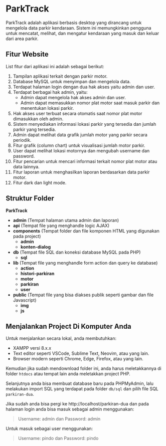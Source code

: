 # ParkTrack

ParkTrack adalah aplikasi berbasis desktop yang dirancang untuk mengelola data parkir kendaraan. Sistem ini memungkinkan pengguna untuk mencatat, melihat, dan mengatur kendaraan yang masuk dan keluar dari area parkir.

## Fitur Website
List fitur dari aplikasi ini adalah sebagai berikut: 
1.  Tampilan aplikasi terkait dengan parkir motor.
2.  Database MySQL untuk menyimpan dan mengelola data.
3.  Terdapat halaman login dengan dua hak akses yaitu admin dan user.
4.  Terdapat berbagai hak admin, yaitu:
	-	Admin dapat mengelola hak akses admin dan user.
	-	Admin dapat memasukkan nomor plat motor saat masuk parkir dan menentukan lokasi parkir.
3.  Hak akses user terbuat secara otomatis saat nomor plat motor dimasukkan oleh admin.
4.  Sistem menyediakan informasi lokasi parkir yang tersedia dan jumlah parkir yang tersedia.
5.  Admin dapat melihat data grafik jumlah motor yang parkir secara periodik.
5.  Fitur grafik (column chart) untuk visualisasi jumlah motor parkir.
6.  User dapat melihat lokasi motornya dan mengubah username dan password.
7.  Fitur pencarian untuk mencari informasi terkait nomor plat motor atau data lainnya.
8.  Fitur laporan untuk menghasilkan laporan berdasarkan data parkir motor.
9.  Fitur dark dan light mode.

## Struktur Folder

**ParkTrack**
-   **admin** (Tempat halaman utama admin dan laporan)
-   **api** (Tempat file yang menghandle logic AJAX)
-   **components** (Tempat folder dan file komponen HTML yang digunakan pada project)
	-   **admin**
	-   **konten-dialog**
-   **db** (Tempat file SQL dan koneksi database MySQL pada PHP)
	-   **sql**
-   **lib** (Tempat file yang menghandle form action dan query ke database)
	-   **action**
	-   **histori-parkiran**
	-   **motor**
	-   **parkiran**
	-   **user**
-   **public** (Tempat file yang bisa diakses publik seperti gambar dan file Javascript)
	-   **img**
	-   **js**

## Menjalankan Project Di Komputer Anda
Untuk menjalankan secara lokal, anda membutuhkan:
- XAMPP versi 8.x.x
- Text editor seperti VSCode, Sublime Text, Neovim, atau yang lain.
- Browser modern seperti Chrome, Edge, Firefox, atau yang lain. 

Kemudian jika sudah mendownload folder ini, anda harus meletakkannya di folder `htdocs` atau tempat lain anda meletakkan project PHP.

Selanjutnya anda bisa membuat database baru pada PHPMyAdmin, lalu melakukan import SQL yang terdapat pada folder `db/sql` dan pilih file SQL `parkiran-dua`.

Jika sudah anda bisa pergi ke http://localhost/parkiran-dua dan pada halaman login anda bisa masuk sebagai admin menggunakan:
> Username: admin dan Password: admin

Untuk masuk sebagai user menggunakan:
> Username: pindo dan Password: pindo
